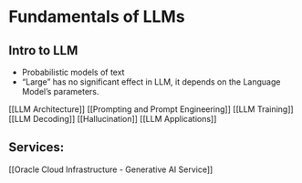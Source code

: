# Fundamentals of LLMs

## Intro to LLM

- Probabilistic models of text
- “Large” has no significant effect in LLM, it depends on the Language Model’s parameters.


[[LLM Architecture]]
[[Prompting and Prompt Engineering]]
[[LLM Training]]
[[LLM Decoding]]
[[Hallucination]]
[[LLM Applications]]


## Services:
[[Oracle Cloud Infrastructure - Generative AI Service]]
